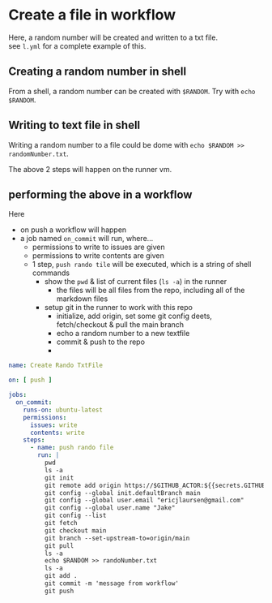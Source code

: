 # Create a file in workflow
Here, a random number will be created and written to a txt file.  
see `l.yml` for a complete example of this.  

## Creating a random number in shell
From a shell, a random number can be created with `$RANDOM`. Try with `echo $RANDOM`.  

## Writing to text file in shell
Writing a random number to a file could be dome with `echo $RANDOM >> randomNumber.txt`.  

The above 2 steps will happen on the runner vm.  

## performing the above in a workflow
Here
- on push a workflow will happen
- a job named `on_commit` will run, where...
  - permissions to write to issues are given
  - permissions to write contents are given
  - 1 step, `push rando tile` will be executed, which is a string of shell commands
    - show the `pwd` & list of current files (`ls -a`) in the runner
      - the files will be all files from the repo, including all of the markdown files
    - setup git in the runner to work with this repo
      - initialize, add origin, set some git config deets, fetch/checkout & pull the main branch
      - echo a random number to a new textfile
      - commit & push to the repo
      - 

```yml
name: Create Rando TxtFile

on: [ push ]

jobs:
  on_commit:
    runs-on: ubuntu-latest 
    permissions:
      issues: write 
      contents: write
    steps:
      - name: push rando file
        run: |
          pwd
          ls -a
          git init
          git remote add origin https://$GITHUB_ACTOR:${{secrets.GITHUB_TOKEN}}@github.com/$GITHUB_REPOSITORY.git
          git config --global init.defaultBranch main
          git config --global user.email "ericjlaursen@gmail.com"
          git config --global user.name "Jake"
          git config --list
          git fetch
          git checkout main
          git branch --set-upstream-to=origin/main
          git pull
          ls -a
          echo $RANDOM >> randoNumber.txt
          ls -a
          git add .
          git commit -m 'message from workflow'
          git push

```
